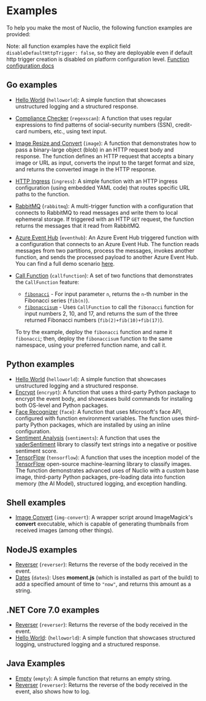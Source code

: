 # Examples

To help you make the most of Nuclio, the following function examples are provided:

Note: all function examples have the explicit field `disableDefaultHttpTrigger: false`, so they are deployable even if default http trigger creation is disabled on platform configuration level.
[Function configuration docs](../reference/function-configuration/function-configuration-reference.md)
## Go examples

- [Hello World](https://github.com/nuclio/nuclio/tree/development/hack/examples/golang/helloworld) (`helloworld`): A simple function that showcases unstructured logging and a structured response.
- [Compliance Checker](https://github.com/nuclio/nuclio/tree/development/hack/examples/golang/regexscan) (`regexscan`): A function that uses regular expressions to find patterns of social-security numbers (SSN), credit-card numbers, etc., using text input.
- [Image Resize and Convert](https://github.com/nuclio/nuclio/tree/development/hack/examples/golang/image) (`image`): A function that demonstrates how to pass a binary-large object (blob) in an HTTP request body and response. The function defines an HTTP request that accepts a binary image or URL as input, converts the input to the target format and size, and returns the converted image in the HTTP response.
- [HTTP Ingress](https://github.com/nuclio/nuclio/tree/development/hack/examples/golang/ingress) (`ingress`): A simple function with an HTTP ingress configuration (using embedded YAML code) that routes specific URL paths to the function.
- [RabbitMQ](https://github.com/nuclio/nuclio/tree/development/hack/examples/golang/rabbitmq) (`rabbitmq`): A multi-trigger function with a configuration that connects to RabbitMQ to read messages and write them to local ephemeral storage. If triggered with an HTTP `GET` request, the function returns the messages that it read from RabbitMQ.
- [Azure Event Hub](https://github.com/nuclio/nuclio/tree/development/hack/examples/golang/eventhub) (`eventhub`): An Azure Event Hub triggered function with a configuration that connects to an Azure Event Hub. The function reads messages from two partitions, process the messages, invokes another function, and sends the processed payload to another Azure Event Hub. You can find a full demo scenario [here](https://github.com/nuclio/demos/tree/master/fleet-alarm-detection-azure).
- [Call Function](https://github.com/nuclio/nuclio/tree/development/hack/examples/golang/callfunction) (`callfunction`): A set of two functions that demonstrates the `CallFunction` feature:

    - [`fibonacci`](https://github.com/nuclio/nuclio/tree/development/hack/examples/golang/callfunction/fibonacci/fibonacci.go) - For input parameter `n`, returns the `n`-th number in the Fibonacci series (`fib(n)`).
    - [`fibonaccisum`](https://github.com/nuclio/nuclio/tree/development/hack/examples/golang/callfunction/fibonaccisum/fibonaccisum.go) - Uses `CallFunction` to call the `fibonacci` function for input numbers 2, 10, and 17, and returns the sum of the three returned Fibonacci numbers (`fib(2)+fib(10)+fib(17)`).

    To try the example, deploy the `fibonacci` function and name it `fibonacci`; then, deploy the `fibonaccisum` function to the same namespace, using your preferred function name, and call it.

## Python examples

- [Hello World](https://github.com/nuclio/nuclio/tree/development/hack/examples/python/helloworld) (`helloworld`): A simple function that showcases unstructured logging and a structured response.
- [Encrypt](https://github.com/nuclio/nuclio/tree/development/hack/examples/python/encrypt) (`encrypt`): A function that uses a third-party Python package to encrypt the event body, and showcases build commands for installing both OS-level and Python packages.
- [Face Recognizer](.https://github.com/nuclio/nuclio/tree/development/hack/examples/python/facerecognizer) (`face`): A function that uses Microsoft's face API, configured with function environment variables. The function uses third-party Python packages, which are installed by using an inline configuration.
- [Sentiment Analysis](https://github.com/nuclio/nuclio/tree/development/hack/examples/python/sentiments) (`sentiments`): A function that uses the [vaderSentiment](https://github.com/cjhutto/vaderSentiment) library to classify text strings into a negative or positive sentiment score.
- [TensorFlow](https://github.com/nuclio/nuclio/tree/development/hack/examples/python/tensorflow) (`tensorflow`): A function that uses the inception model of the [TensorFlow](https://www.tensorflow.org/) open-source machine-learning library to classify images. The function demonstrates advanced uses of Nuclio with a custom base image, third-party Python packages, pre-loading data into function memory (the AI Model), structured logging, and exception handling.

## Shell examples

- [Image Convert](https://github.com/nuclio/nuclio/tree/development/hack/examples/shell/img-convert) (`img-convert`): A wrapper script around ImageMagick's **convert** executable, which is capable of generating thumbnails from received images (among other things). 

## NodeJS examples

- [Reverser](https://github.com/nuclio/nuclio/tree/development/hack/examples/nodejs/reverser) (`reverser`): Returns the reverse of the body received in the event.
- [Dates](https://github.com/nuclio/nuclio/tree/development/hack/examples/nodejs/dates) (`dates`): Uses **moment.js** (which is installed as part of the build) to add a specified amount of time to `"now"`, and returns this amount as a string.

## .NET Core 7.0 examples

- [Reverser](https://github.com/nuclio/nuclio/tree/development/hack/examples/dotnetcore/reverser) (`reverser`): Returns the reverse of the body received in the event.
- [Hello World](https://github.com/nuclio/nuclio/tree/development/hack/examples/dotnetcore/helloworld):  (`helloworld`): A simple function that showcases structured logging, unstructured logging and a structured response.

## Java Examples

- [Empty](https://github.com/nuclio/nuclio/tree/development/hack/examples/java/empty) (`empty`): A simple function that returns an empty string.
- [Reverser](https://github.com/nuclio/nuclio/tree/development/hack/examples/java/reverser) (`reverser`): Returns the reverse of the body received in the event, also shows how to log.

